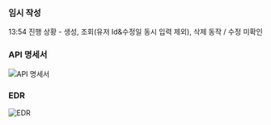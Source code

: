 ### 임시 작성
13:54 진행 상황 - 생성, 조회(유저 Id&수정일 동시 입력 제외), 삭제 동작 / 수정 미확인
### API 명세서
![API 명세서](https://img1.daumcdn.net/thumb/R1280x0/?scode=mtistory2&fname=https%3A%2F%2Fblog.kakaocdn.net%2Fdn%2FBdkJ8%2FbtsMVXW4CZK%2FHtKC2nv1AZ6Kd2KDoCE6Z1%2Fimg.png)
### EDR
![EDR](https://img1.daumcdn.net/thumb/R1280x0/?scode=mtistory2&fname=https%3A%2F%2Fblog.kakaocdn.net%2Fdn%2FpYJ11%2FbtsMVSO2T4H%2FBSvTrbzmnbkZiwUcFTbkW1%2Fimg.png)
